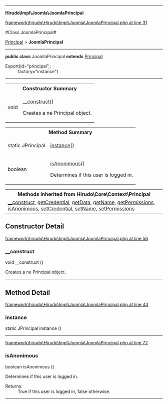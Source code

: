 

- - -

**Hirudo\Impl\Joomla\JoomlaPrincipal**


<a href="https://github.com/JeyDotC/Hirudo/blob/master/framework/hirudo/Hirudo/Impl/Joomla/JoomlaPrincipal.php#L31" target='_blank'>framework\hirudo\Hirudo\Impl\Joomla\JoomlaPrincipal.php at line 31</a>

#Class JoomlaPrincipal#

<a href="https://github.com/JeyDotC/Hirudo-docs/blob/master/Hirudo/Core/Context/Principal.md">Principal</a>
 &gt; **JoomlaPrincipal**




- - -

<p><strong>public  class</strong> <span>JoomlaPrincipal</span>
<strong>extends</strong> <a href="https://github.com/JeyDotC/Hirudo-docs/blob/master/Hirudo/Core/Context/Principal.md">Principal</a>

</p>

<div class="comment" id="overview_description"><p></p></div>

<dl>
<dt>Export(id="principal",:</dt>
<dd>factory="instance")</dd>
</dl>


<hr />

<table id="summary_constructor">
<tr><th colspan="2">Constructor Summary</th></tr>
<tr>
<td><span class='k'></span> <span class='nx'>void</span></td>
<td class="description"><p class="name"><a href="#__construct">__construct</a>()</p><p class="description">Creates a ne Principal object.</p></td>
</tr>
</table>

<table id="summary_method">
<tr><th colspan="2">Method Summary</th></tr>
<tr>
<td><span class='k'>static </span> <span class='nx'>JPrincipal</span></td>
<td class="description"><p class="name"><a href="#instance">instance</a>()</p><p class="description"></p></td>
</tr>
<tr>
<td><span class='k'></span> <span class='nx'>boolean</span></td>
<td class="description"><p class="name"><a href="#isanonimous">isAnonimous</a>()</p><p class="description">Determines if this user is logged in.</p></td>
</tr>
</table>

<table class="inherit">
<tr><th colspan="2">Methods inherited from Hirudo\Core\Context\Principal</th></tr>
<tr><td><a href="https://github.com/JeyDotC/Hirudo-docs/blob/master/Hirudo/Core/Context/Principal.md#__construct">__construct</a>, <a href="https://github.com/JeyDotC/Hirudo-docs/blob/master/Hirudo/Core/Context/Principal.md#getcredential">getCredential</a>, <a href="https://github.com/JeyDotC/Hirudo-docs/blob/master/Hirudo/Core/Context/Principal.md#getdata">getData</a>, <a href="https://github.com/JeyDotC/Hirudo-docs/blob/master/Hirudo/Core/Context/Principal.md#getname">getName</a>, <a href="https://github.com/JeyDotC/Hirudo-docs/blob/master/Hirudo/Core/Context/Principal.md#getpermissions">getPermissions</a>, <a href="https://github.com/JeyDotC/Hirudo-docs/blob/master/Hirudo/Core/Context/Principal.md#isanonimous">isAnonimous</a>, <a href="https://github.com/JeyDotC/Hirudo-docs/blob/master/Hirudo/Core/Context/Principal.md#setcredential">setCredential</a>, <a href="https://github.com/JeyDotC/Hirudo-docs/blob/master/Hirudo/Core/Context/Principal.md#setname">setName</a>, <a href="https://github.com/JeyDotC/Hirudo-docs/blob/master/Hirudo/Core/Context/Principal.md#setpermissions">setPermissions</a></td></tr></table>

<h2 id="detail_method">Constructor Detail</h2>

<a href="https://github.com/JeyDotC/Hirudo/blob/master/framework/hirudo/Hirudo/Impl/Joomla/JoomlaPrincipal.php#L56" target='_blank'>framework\hirudo\Hirudo\Impl\Joomla\JoomlaPrincipal.php at line 56</a>

<h3 id="__construct">__construct</h3>
<span class='k'></span> <span class='nx'>void</span> <span class='nf'>__construct</span> ()

<div class="details">
<p>Creates a ne Principal object.</p>
</div>

- - -

<h2 id="detail_method">Method Detail</h2>

<a href="https://github.com/JeyDotC/Hirudo/blob/master/framework/hirudo/Hirudo/Impl/Joomla/JoomlaPrincipal.php#L43" target='_blank'>framework\hirudo\Hirudo\Impl\Joomla\JoomlaPrincipal.php at line 43</a>

<h3 id="instance()">instance</h3>
<span class='k'>static </span> <span class='nx'>JPrincipal</span> <span class='nf'>instance</span> ()

<div class="details">
<p></p>
</div>

- - -


<a href="https://github.com/JeyDotC/Hirudo/blob/master/framework/hirudo/Hirudo/Impl/Joomla/JoomlaPrincipal.php#L72" target='_blank'>framework\hirudo\Hirudo\Impl\Joomla\JoomlaPrincipal.php at line 72</a>

<h3 id="isAnonimous()">isAnonimous</h3>
<span class='k'></span> <span class='nx'>boolean</span> <span class='nf'>isAnonimous</span> ()

<div class="details">
<p>Determines if this user is logged in.</p><dl>
<dt>Returns:</dt>
<dd>True if this user is logged in, false otherwise.</dd>
</dl>

</div>

- - -

